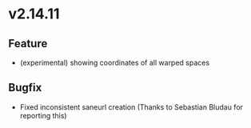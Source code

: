 # v2.14.11

## Feature

- (experimental) showing coordinates of all warped spaces

## Bugfix

- Fixed inconsistent saneurl creation (Thanks to Sebastian Bludau for reporting this)

